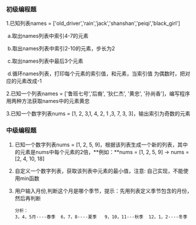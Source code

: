 ### 初级编程题

1.已知列表names = ['old_driver','rain','jack','shanshan','peiqi','black_girl']

​	a.取出names列表中索引4-7的元素

​	b.取出names列表中索引2-10的元素，步长为2

​	c.取出names列表中最后3个元素

​	d.循环names列表，打印每个元素的索引值，和元素，当索引值 为偶数时，把对应的元素改成-1

2.已知一个列表names = ['鲁班七号','后裔', '狄仁杰', '黄忠', '孙尚香']，编写程序用两种方法获取names中的元素黄忠

3.已知一个数字列表nums = [1, 2, 3,1, 4, 2, 1 ,3, 7, 3, 3]，输出索引为奇数的元素

### 中级编程题

1. 已知一个数字列表nums = [1, 2, 5, 9]，根据该列表生成一个新的列表，其中的元素是nums中每个元素的2倍，**例如：**nums = [1, 2, 5, 9]   ->  nums = [2, 4, 10, 18]

2. 自定义一个数字列表，获取该列表中元素的最小值，注意: 自己实现，不能使用min函数

4. 用户输入月份,判断这个月是哪个季节，提示：先用列表定义季节包含的月份，然后再判断

   ```
   分析：
   3，4，5月----春季  6，7，8----夏季   9，10，11---秋季  12，1，2----冬季 
   ```
